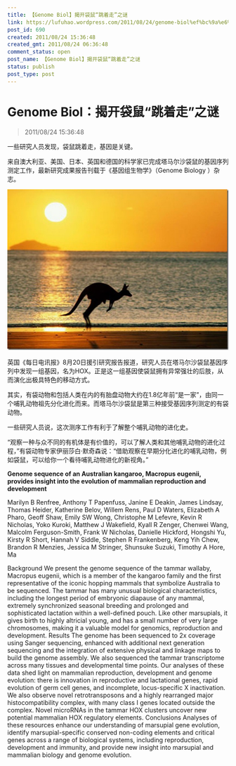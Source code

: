 ```yaml
---
title: 【Genome Biol】揭开袋鼠“跳着走”之谜
link: https://lufuhao.wordpress.com/2011/08/24/genome-biol%ef%bc%9a%e6%8f%ad%e5%bc%80%e8%a2%8b%e9%bc%a0%e8%b7%b3%e7%9d%80%e8%b5%b0%e4%b9%8b%e8%b0%9c/
post_id: 690
created: 2011/08/24 15:36:48
created_gmt: 2011/08/24 06:36:48
comment_status: open
post_name: 【Genome Biol】揭开袋鼠“跳着走”之谜
status: publish
post_type: post
---
```


# Genome Biol：揭开袋鼠“跳着走”之谜

> 2011/08/24 15:36:48

 

一些研究人员发现，袋鼠跳着走，基因是关键。

来自澳大利亚、美国、日本、英国和德国的科学家已完成塔马尔沙袋鼠的基因序列测定工作，最新研究成果报告刊载于《基因组生物学》（Genome Biology ）杂志。 

![20110824-153648-0001](/assets/images/20110824-153648-0001.jpg)

英国《每日电讯报》8月20日援引研究报告报道，研究人员在塔马尔沙袋鼠基因序列中发现一组基因，名为HOX。正是这一组基因使袋鼠拥有异常强壮的后肢，从而演化出极具特色的移动方式。 

其实，有袋动物和包括人类在内的有胎盘动物大约在1.8亿年前“是一家”，由同一个哺乳动物祖先分化进化而来。而塔马尔沙袋鼠是第三种接受基因序列测定的有袋动物。 

一些研究人员说，这次测序工作有利于了解整个哺乳动物的进化史。 

“观察一种与众不同的有机体是有价值的，可以了解人类和其他哺乳动物的进化过程，”有袋动物专家伊丽莎白·默奇森说：“借助观察在早期分化进化的哺乳动物，例如袋鼠，可以给你一个看待哺乳动物进化的新视角。” 

 

**Genome sequence of an Australian kangaroo, Macropus eugenii, provides insight into the evolution of mammalian reproduction and development**

Marilyn B Renfree, Anthony T Papenfuss, Janine E Deakin, James Lindsay, Thomas Heider, Katherine Belov, Willem Rens, Paul D Waters, Elizabeth A Pharo, Geoff Shaw, Emily SW Wong, Christophe M Lefevre, Kevin R Nicholas, Yoko Kuroki, Matthew J Wakefield, Kyall R Zenger, Chenwei Wang, Malcolm Ferguson-Smith, Frank W Nicholas, Danielle Hickford, Hongshi Yu, Kirsty R Short, Hannah V Siddle, Stephen R Frankenberg, Keng Yih Chew, Brandon R Menzies, Jessica M Stringer, Shunsuke Suzuki, Timothy A Hore, Ma 

Background We present the genome sequence of the tammar wallaby, Macropus eugenii, which is a member of the kangaroo family and the first representative of the iconic hopping mammals that symbolize Australia to be sequenced. The tammar has many unusual biological characteristics, including the longest period of embryonic diapause of any mammal, extremely synchronized seasonal breeding and prolonged and sophisticated lactation within a well-defined pouch. Like other marsupials, it gives birth to highly altricial young, and has a small number of very large chromosomes, making it a valuable model for genomics, reproduction and development. Results The genome has been sequenced to 2x coverage using Sanger sequencing, enhanced with additional next generation sequencing and the integration of extensive physical and linkage maps to build the genome assembly. We also sequenced the tammar transcriptome across many tissues and developmental time points. Our analyses of these data shed light on mammalian reproduction, development and genome evolution: there is innovation in reproductive and lactational genes, rapid evolution of germ cell genes, and incomplete, locus-specific X inactivation. We also observe novel retrotransposons and a highly rearranged major histocompatibility complex, with many class I genes located outside the complex. Novel microRNAs in the tammar HOX clusters uncover new potential mammalian HOX regulatory elements. Conclusions Analyses of these resources enhance our understanding of marsupial gene evolution, identify marsupial-specific conserved non-coding elements and critical genes across a range of biological systems, including reproduction, development and immunity, and provide new insight into marsupial and mammalian biology and genome evolution.
